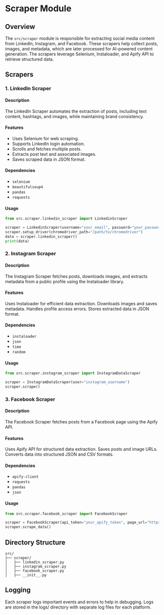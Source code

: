 # Scraper Module

## Overview
The `src/scraper` module is responsible for extracting social media content from LinkedIn, Instagram, and Facebook. These scrapers help collect posts, images, and metadata, which are later processed for AI-powered content generation. The scrapers leverage Selenium, Instaloader, and Apify API to retrieve structured data.

## Scrapers

### 1. LinkedIn Scraper
#### Description
The LinkedIn Scraper automates the extraction of posts, including text content, hashtags, and images, while maintaining brand consistency.

#### Features
- Uses Selenium for web scraping.
- Supports LinkedIn login automation.
- Scrolls and fetches multiple posts.
- Extracts post text and associated images.
- Saves scraped data in JSON format.

#### Dependencies
- `selenium`
- `beautifulsoup4`
- `pandas`
- `requests`

#### Usage
```python
from src.scraper.linkedin_scraper import LinkedinScraper

scraper = LinkedinScraper(username="your_email", password="your_password", profile_url="profile_url")
scraper.setup_driver(chromedriver_path="/path/to/chromedriver")
data = scraper.linkedin_scraper()
print(data)
```

### 2. Instagram Scraper
#### Description
The Instagram Scraper fetches posts, downloads images, and extracts metadata from a public profile using the Instaloader library.

#### Features
Uses Instaloader for efficient data extraction.
Downloads images and saves metadata.
Handles profile access errors.
Stores extracted data in JSON format.

#### Dependencies
- `instaloader`
- `json`
- `time`
- `random`

#### Usage
```python
from src.scraper.instagram_scraper import InstagramDataScraper

scraper = InstagramDataScraper(user="instagram_username")
scraper.scrape()
```

### 3. Facebook Scraper
#### Description
The Facebook Scraper fetches posts from a Facebook page using the Apify API.

#### Features
Uses Apify API for structured data extraction.
Saves posts and image URLs.
Converts data into structured JSON and CSV formats.

#### Dependencies
- `apify-client`
- `requests`
- `pandas`
- `json`

#### Usage
```python
from src.scraper.facebook_scraper import FacebookScraper

scraper = FacebookScraper(api_token="your_apify_token", page_url="https://facebook.com/page")
scraper.scrape_data()
```

## Directory Structure

```plaintext
src/
├── scraper/
│   ├── linkedin_scraper.py
│   ├── instagram_scraper.py
│   ├── facebook_scraper.py
│   ├── __init__.py
```

## Logging
Each scraper logs important events and errors to help in debugging. Logs are stored in the logs/ directory with separate log files for each platform.
